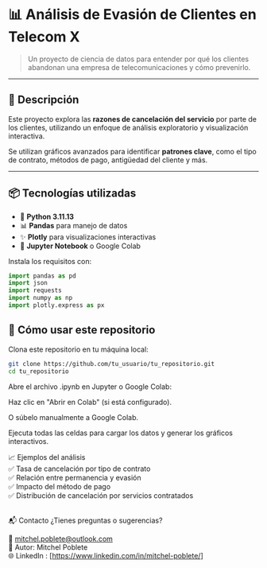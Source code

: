 # 📊 Análisis de Evasión de Clientes en Telecom X

> Un proyecto de ciencia de datos para entender por qué los clientes abandonan una empresa de telecomunicaciones y cómo prevenirlo.

---

## 📁 Descripción

Este proyecto explora las **razones de cancelación del servicio** por parte de los clientes, utilizando un enfoque de análisis exploratorio y visualización interactiva.

Se utilizan gráficos avanzados para identificar **patrones clave**, como el tipo de contrato, métodos de pago, antigüedad del cliente y más.

---

## 📦 Tecnologías utilizadas

- 🐍 **Python 3.11.13**
- 📊 **Pandas** para manejo de datos
- ✨ **Plotly** para visualizaciones interactivas
- 🧠 **Jupyter Notebook** o Google Colab

Instala los requisitos con:


```python
import pandas as pd
import json
import requests
import numpy as np
import plotly.express as px
```
## 🚀 Cómo usar este repositorio

Clona este repositorio en tu máquina local:

```bash
git clone https://github.com/tu_usuario/tu_repositorio.git
cd tu_repositorio
```

Abre el archivo .ipynb en Jupyter o Google Colab:

Haz clic en "Abrir en Colab" (si está configurado).

O súbelo manualmente a Google Colab.

Ejecuta todas las celdas para cargar los datos y generar los gráficos interactivos.


📈 Ejemplos del análisis\
✅ Tasa de cancelación por tipo de contrato\
✅ Relación entre permanencia y evasión\
✅ Impacto del método de pago\
✅ Distribución de cancelación por servicios contratados

<br>
📬 Contacto
¿Tienes preguntas o sugerencias?
<br>

📧 mitchel.poblete@outlook.com \
👤 Autor: Mitchel Poblete\
🌐 LinkedIn : [https://www.linkedin.com/in/mitchel-poblete/]



